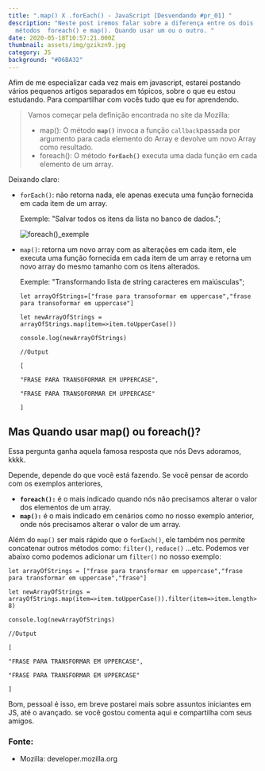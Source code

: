 ```yaml
---
title: ".map() X .forEach() - JavaScript [Desvendando #pr_01] "
description: "Neste post iremos falar sobre a diferença entre os dois
  métodos  foreach() e map(). Quando usar um ou o outro. "
date: 2020-05-18T10:57:21.000Z
thumbnail: assets/img/gzikzn9.jpg
category: JS
background: "#D6BA32"
---
```

Afim de me especializar cada vez mais em javascript, estarei postando vários pequenos artigos separados em tópicos, sobre o que eu estou estudando. Para compartilhar com vocês tudo que eu for aprendendo.

> Vamos começar pela definição encontrada no site da Mozilla:
>
> * map(): O método **`map()`** invoca a função `callback`passada por argumento para cada elemento do Array e devolve um novo Array como resultado.
> * foreach(): O método **`forEach()`** executa uma dada função em cada elemento de um array.

Deixando claro: 

* `forEach()`: não retorna nada, ele apenas executa uma função fornecida em cada item de um array. 

  Exemple: "Salvar todos os itens da lista no banco de dados.";

  ![foreach()_exemple](assets/img/foreach-_exemple.png "foreach()_exemple")
* `map()`: retorna um novo array com as alterações em cada item, ele executa uma função fornecida em cada item de um array e retorna um novo array do mesmo tamanho com os itens alterados.

  Exemple: "Transformando lista de string caracteres em maiúsculas";

  `let arrayOfStrings=["frase para transoformar em uppercase","frase para transoformar em uppercase"]`

  `let newArrayOfStrings = arrayOfStrings.map(item=>item.toUpperCase())`

  `console.log(newArrayOfStrings)`

  `//Output`

  `[`

  `"FRASE PARA TRANSOFORMAR EM UPPERCASE",`

  `"FRASE PARA TRANSOFORMAR EM UPPERCASE"`

  `]`

## Mas Quando usar map() ou foreach()?

Essa pergunta ganha aquela famosa resposta que nós Devs adoramos, kkkk.

Depende, depende do que você está fazendo.  Se você pensar de acordo com os exemplos anteriores, 

* **`foreach():`** é o mais indicado quando nós não precisamos alterar o valor dos elementos de um array. 
* **`map():`** é o mais indicado em cenários como no nosso exemplo anterior, onde nós precisamos alterar o valor de um array.

Além do `map()` ser mais rápido que o `forEach()`, ele também nos permite concatenar outros métodos como: `filter()`, `reduce()` …etc. Podemos ver abaixo como podemos adicionar um `filter()` no nosso exemplo:

`let arrayOfStrings = ["frase para transformar em uppercase","frase para transformar em uppercase","frase"]`

`let newArrayOfStrings = arrayOfStrings.map(item=>item.toUpperCase()).filter(item=>item.length>8)`

`console.log(newArrayOfStrings)`

`//Output`

`[`

`"FRASE PARA TRANSFORMAR EM UPPERCASE",`

`"FRASE PARA TRANSFORMAR EM UPPERCASE"`

`]`

Bom, pessoal é isso, em breve postarei mais sobre assuntos iniciantes em JS, até o avançado. se você gostou comenta aqui e compartilha com seus amigos.

### Fonte:

* Mozilla: developer.mozilla.org